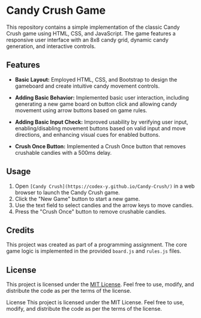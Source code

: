 # Candy Crush Game

This repository contains a simple implementation of the classic Candy Crush game using HTML, CSS, and JavaScript. The game features a responsive user interface with an 8x8 candy grid, dynamic candy generation, and interactive controls.

## Features

- **Basic Layout:** Employed HTML, CSS, and Bootstrap to design the gameboard and create intuitive candy movement controls.

- **Adding Basic Behavior:** Implemented basic user interaction, including generating a new game board on button click and allowing candy movement using arrow buttons based on game rules.

- **Adding Basic Input Check:** Improved usability by verifying user input, enabling/disabling movement buttons based on valid input and move directions, and enhancing visual cues for enabled buttons.

- **Crush Once Button:** Implemented a Crush Once button that removes crushable candies with a 500ms delay.

## Usage

1. Open `[Candy Crush](https://codex-y.github.io/Candy-Crush/)` in a web browser to launch the Candy Crush game.
2. Click the "New Game" button to start a new game.
3. Use the text field to select candies and the arrow keys to move candies.
4. Press the "Crush Once" button to remove crushable candies.

## Credits

This project was created as part of a programming assignment. The core game logic is implemented in the provided `board.js` and `rules.js` files.

## License

This project is licensed under the [MIT License](LICENSE.md). Feel free to use, modify, and distribute the code as per the terms of the license.

License
This project is licensed under the MIT License. Feel free to use, modify, and distribute the code as per the terms of the license.
